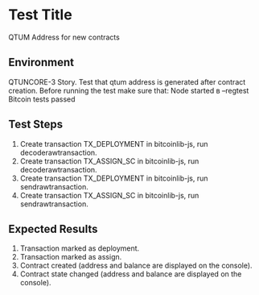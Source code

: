 # Test Title

QTUM Address for new contracts

## Environment

QTUNCORE-3 Story. Test that qtum address is generated after contract creation. Before running the test make sure that: 
Node started в –regtest
Bitcoin tests passed

## Test Steps

1. Create transaction TX_DEPLOYMENT in bitcoinlib-js, run decoderawtransaction.
2. Create transaction TX_ASSIGN_SC in bitcoinlib-js, run decoderawtransaction.
3. Create transaction TX_DEPLOYMENT in bitcoinlib-js, run sendrawtransaction.
3. Create transaction TX_ASSIGN_SC in bitcoinlib-js, run sendrawtransaction.

## Expected Results

1. Transaction marked as deployment.
2. Transaction marked as assign.
3. Contract created (address and balance are displayed on the console).
4. Contract state changed (address and balance are displayed on the console).
